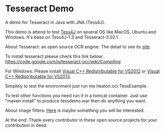 Tesseract Demo
========

A demo for Tesseract in Java with JNA (Tess4J).

This demo is attend to test <a href="http://tess4j.sourceforge.net/" target="_blank">Tess4J</a> on several OS like MacOS, Ubuntu and Windows. It's base on Tess4J-1.3 and Tesseract-3.02.1.

About Tesseract: an open source OCR engine. The detail to see its <a href="https://code.google.com/p/tesseract-ocr/" target="_blank">site</a>.

To install tesseract please check this link below:
<a href="https://code.google.com/p/tesseract-ocr/wiki/Compiling" target="_blank">https://code.google.com/p/tesseract-ocr/wiki/Compiling</a>

For Windows:
Please install <a href="http://www.microsoft.com/en-us/download/details.aspx?id=30679" target="_blank">Visual C++ Redistributable for VS2012</a> or <a href="http://www.microsoft.com/en-au/download/details.aspx?id=40784" target="_blank">Visual C++ Redistributable for VS2013</a>.

Simplely to test the environment just run me.heaton.ocr.TessExample.

To test other functions you need run it in a tomcat container. Just use "maven install" to produce tessdemo.war then do anything you want.

About image filters: <a href="http://www.jhlabs.com/ip/filters/index.html" target="_blank">Here</a> is maybe something you will be interested.

At the end:
Thank every contributor in these open source projects for your contribution in deed.

